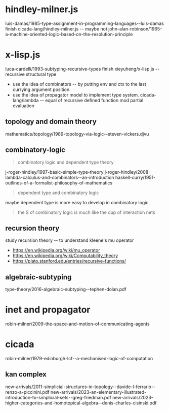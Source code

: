# hindley-milner.js

luis-damas/1985-type-assignment-in-programming-languages--luis-damas
finish cicada-lang/hindley-milner.js -- maybe not
john-alan-robinson/1965-a-machine-oriented-logic-based-on-the-resolution-principle

# x-lisp.js

luca-cardelli/1993-subtyping-recursive-types
finish xieyuheng/x-lisp.js -- recursive structural type
- use the idea of combinators -- by putting env and ctx to the last currying argument position.
- use the idea of propagator model to implement type system.
cicada-lang/lambda -- equal of recursive defined function mod partial evaluation

## topology and domain theory

mathematics/topology/1989-topology-via-logic--steven-vickers.djvu

## combinatory-logic

> combinatory logic and dependent type theory

j-roger-hindley/1997-basic-simple-type-theory
j-roger-hindley/2008-lambda-calculus-and-combinators--an-introduction
haskell-curry/1951-outlines-of-a-formalist-philosophy-of-mathematics

> dependent type and combinatory logic

maybe dependent type is more easy to develop in combinatory logic.

> the S of combinatory logic is much like the dup of interaction nets

## recursion theory

study recursion theory -- to understand kleene's mu operator

- https://en.wikipedia.org/wiki/mu_operator
- https://en.wikipedia.org/wiki/Computability_theory
- https://plato.stanford.edu/entries/recursive-functions/

## algebraic-subtyping

type-theory/2016-algebraic-subtyping--tephen-dolan.pdf

# inet and propagator

robin-milner/2009-the-space-and-motion-of-communicating-agents

# cicada

robin-milner/1979-edinburgh-lcf--a-mechanised-logic-of-computation

## kan complex

new-arrivals/2011-simplicial-structures-in-topology--davide-l-ferrario--renzo-a-piccinini.pdf
new-arrivals/2023-an-elementary-illustrated-introduction-to-simplicial-sets--greg-friedman.pdf
new-arrivals/2023-higher-categories-and-homotopical-algebra--denis-charles-cisinski.pdf
